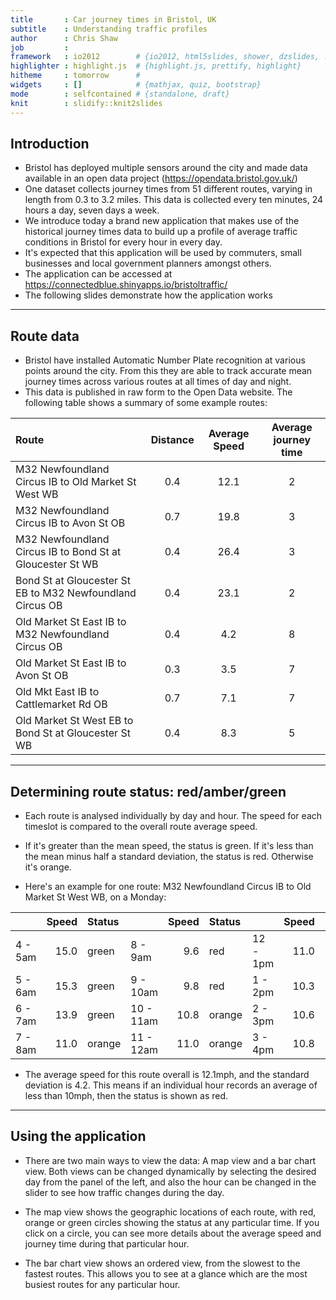 ```yaml
---
title       : Car journey times in Bristol, UK
subtitle    : Understanding traffic profiles
author      : Chris Shaw
job         : 
framework   : io2012        # {io2012, html5slides, shower, dzslides, ...}
highlighter : highlight.js  # {highlight.js, prettify, highlight}
hitheme     : tomorrow      # 
widgets     : []            # {mathjax, quiz, bootstrap}
mode        : selfcontained # {standalone, draft}
knit        : slidify::knit2slides
---
```




## Introduction

* Bristol has deployed multiple sensors around the city and made data available in an open data project (https://opendata.bristol.gov.uk/)
* One dataset collects journey times from 51 different routes, varying in length from 0.3 to 3.2 miles.  This data is collected every ten minutes, 24 hours a day, seven days a week.
* We introduce today a brand new application that makes use of the historical journey times data to build up a profile of average traffic conditions in Bristol for every hour in every day.
*  It's expected that this application will be used by commuters, small businesses and local government planners amongst others.
* The application can be accessed at https://connectedblue.shinyapps.io/bristoltraffic/
* The following slides demonstrate how the application works

---

## Route data

* Bristol have installed Automatic Number Plate recognition at various points around the city.  From this they are able to track accurate mean journey times across various routes at all times of day and night.
* This data is published in raw form to the Open Data website.  The following table shows a summary of some example routes:


|Route                                                     | Distance | Average Speed | Average journey time |
|:---------------------------------------------------------|:--------:|:-------------:|:--------------------:|
|M32 Newfoundland Circus IB to Old Market St West WB       |   0.4    |     12.1      |          2           |
|M32 Newfoundland Circus IB to Avon St OB                  |   0.7    |     19.8      |          3           |
|M32 Newfoundland Circus IB to Bond St at Gloucester St WB |   0.4    |     26.4      |          3           |
|Bond St at Gloucester St EB to M32 Newfoundland Circus OB |   0.4    |     23.1      |          2           |
|Old Market St East IB to M32 Newfoundland Circus OB       |   0.4    |      4.2      |          8           |
|Old Market St East IB to Avon St OB                       |   0.3    |      3.5      |          7           |
|Old Mkt East IB to Cattlemarket Rd OB                     |   0.7    |      7.1      |          7           |
|Old Market St West EB to Bond St at Gloucester St WB      |   0.4    |      8.3      |          5           |

---

## Determining route status: red/amber/green

* Each route is analysed individually by day and hour.  The speed for each timeslot is compared to the overall route average speed.
* If it's greater than the mean speed, the status is green. If it's less than the mean minus half a standard deviation, the status is red. Otherwise it's orange.


* Here's an example for one route: M32 Newfoundland Circus IB to Old Market St West WB, on a Monday:


|        | Speed|Status |          | Speed|Status |         | Speed|Status |
|:-------|-----:|:------|:---------|-----:|:------|:--------|-----:|:------|
|4 - 5am |  15.0|green  |8 - 9am   |   9.6|red    |12 - 1pm |  11.0|orange |
|5 - 6am |  15.3|green  |9 - 10am  |   9.8|red    |1 - 2pm  |  10.3|orange |
|6 - 7am |  13.9|green  |10 - 11am |  10.8|orange |2 - 3pm  |  10.6|orange |
|7 - 8am |  11.0|orange |11 - 12am |  11.0|orange |3 - 4pm  |  10.8|orange |

* The average speed for this route overall is 12.1mph, and the standard deviation is 4.2.  This means if an individual hour records an average of less than 10mph, then the status is shown as red.

---

## Using the application

* There are two main ways to view the data:  A map view and a bar chart view.  Both views can be changed dynamically by selecting the desired day from the panel of the left, and also the hour can be changed in the slider to see how traffic changes during the day.

* The map view shows the geographic locations of each route, with red, orange or green circles showing the status at any particular time.  If you click on a circle, you can see more details about the average speed and journey time during that particular hour.

* The bar chart view shows an ordered view, from the slowest to the fastest routes.  This allows you to see at a glance which are the most busiest routes for any particular hour.


